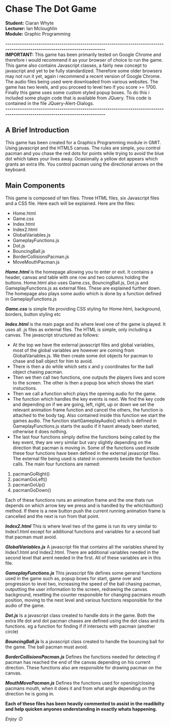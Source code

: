# Chase The Dot Game

**Student:** Ciaran Whyte </br>
**Lecturer:** Ian Mcloughlin </br>
**Module:** Graphic Programming </br>

**----------------------------------------------------------------------------------------------------------------------------**<br/>
**IMPORTANT:** This game has been primarily tested on Google Chrome and therefore i would recommend it as your browser of choice to run the game. This game also contains Javascript classes, a fairly new concept to javascript and yet to be fully standardized. Therefore some older browsers may not run it yet, again i recommend a recent version of Google Chrome. The audio files being used were downloaded from various websites. The game has two levels, and you proceed to level two if you score >= 1700. Finally this game uses some custom styled popup boxes. To do this i included some plugin code that is available from JQuery. This code is contained in the file JQuery-Alert-Dialogs.</br>
**----------------------------------------------------------------------------------------------------------------------------**

## A Brief Introduction

This game has been created for a Graphics Programming module in GMIT. Using javascript and the HTML5 canvas. The rules are simple,
you control pacman and you chase the red dots for points while trying to avoid the blue dot which takes your lives away. Ocasionally
a yellow dot appears which grants an extra life. You control pacman using the directional arrows on the keyboard.

## Main Components

This game is composed of ten files. Three HTML files, six Javascript files and a CSS file. Here each will be explained. Here are the files:

* Home.html
* Game.css
* Index.html
* Index2.html
* GlobalVariables.js
* GameplayFunctions.js
* Dot.js
* BouncingBall.js
* BorderCollisionsPacman.js
* MoveMouthPacman.js

_**Home.html**_ is the homepage allowing you to enter or exit. It contains a header, canvas and table with one row and two columns holding the buttons. Home.html also uses Game.css, BouncingBall.js, Dot.js and GameplayFunctions.js as external files. These are explained further down. The homepage also plays some audio which is done by a function defined in GameplayFunctions.js

_**Game.css**_ is simple file providing CSS styling for Home.html, background, borders, button styling etc

_**Index.html**_ is the main page and its where level one of the game is played. It uses all .js files as external files. The HTML is simple, only including a canvas. The javascript structured as follows: </br>
* At the top we have the external javascript files and global variables, most of the global variables are however are coming from GlobalVariables.js. We then create some dot objects for pacman to chase and ball object for him to avoid.
* There is then a do while which sets x and y coordinates for the ball object chasing pacman.
* Then we then call two functions, one outputs the players lives and score to the screen. The other is then a popup box which shows the start instuctions.
* Then we call a function which plays the opening audio for the game.
* The function which handles the key events is next. We find the key code and depending on if we are going, left, right, up or down we set the relevant animation frame function and cancel the others, the function is attached to the body tag. Also contained inside this function we start the games audio. The function startGameplayAudio() which is defined in GameplayFunctions.js starts the audio if it hasnt already been started, otherwise it does nothing.
* The last four functions simply define the functions being called by the key event, they are very similar but vary slightly depending on the direction that pacman is moving in. Some of the functions used inside these four functions have been defined in the external javascript files. The external file being used is stated in comments beside the function calls. The main four functions are named:<br/>

1. pacmanGoRight()
2. pacmanGoLeft()
3. pacmanGoUp()
4. pacmanGoDown()

Each of these functions runs an animation frame and the one thats run depends on which arrow key we press and is handled by the whichbutton() method. If there is a new button push the current running animation frame is cancelled and the next is run from that point. 

_**Index2.html**_ This is where level two of the game is run its very similar to Index1.html except for additional functions and variables for a second ball that pacman must avoid.

_**GlobalVariables.js**_ A javascript file that contains all the variables shared by Index1.html and Index2.html. There are additional variables needed in the second level that arent needed in the first. All of these variables are in this file.

_**GameplayFunctions.js**_ This javascript file defines some general functions used in the game such as, popup boxes for start, game over and progression to level two, increasing the speed of the ball chasing pacman, outputting the user information to the screen, redrawing the canvas background, resetting the counter responsible for changing pacmans mouth position, moving to the next level and various functions responsible for the audio of the game.

_**Dot.js**_ Is a javascript class created to handle dots in the game. Both the extra life dot and dot pacman chases are defined using the dot class and its functions. eg a function for finding if if intersects with pacman (another circle)

_**BouncingBall.js**_ Is a javascript class created to handle the bouncing ball for the game. The ball pacman must avoid.

_**BorderCollisionsPacman.js**_ Defines the functions needed for detecting if pacman has reached the end of the canvas depending on his current direction. These functions also are responsible for drawing pacman on the canvas.

_**MouthMovePacman.js**_ Defines the functions used for opening/closing pacmans mouth, when it does it and from what angle depending on the direction he is going in.

**Each of these files has been heavily commented to assist in the readibilty and help quicken anyones understanding in exactly whats happening.**

_Enjoy :D_
